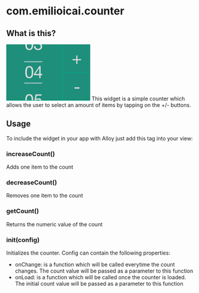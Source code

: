 # com.emilioicai.counter
## What is this?
![](screenshot.png?raw=true)
This widget is a simple counter which allows the user to select an amount of items by tapping on the +/- buttons.
## Usage
To include the widget in your app with Alloy just add this tag into your view:
<Require type="widget" src="com.emilioicai.counter" id="counter"/>

### increaseCount()
Adds one item to the count
### decreaseCount()
Removes one item to the count
### getCount()
Returns the numeric value of the count
### init(config)
Initializes the counter. Config can contain the following properties:
- onChange: is a function which will be called everytime the count changes. The count value will be passed as a parameter to this function
- onLoad: is a function which will be called once the counter is loaded. The initial count value will be passed as a parameter to this function